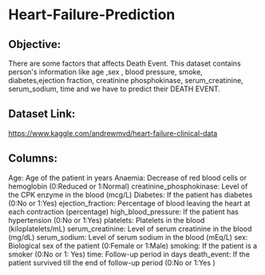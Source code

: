 # Heart-Failure-Prediction

## Objective: 
There are some factors that affects Death Event. This dataset contains person's information like age ,sex , blood pressure, smoke, diabetes,ejection fraction, creatinine phosphokinase, serum_creatinine, serum_sodium, time and we have to predict their DEATH EVENT.

## Dataset Link: 
https://www.kaggle.com/andrewmvd/heart-failure-clinical-data

## Columns: 

 Age: Age of the patient in years
Anaemia: Decrease of red blood cells or hemoglobin (0:Reduced or 1:Normal)
creatinine_phosphokinase: Level of the CPK enzyme in the blood (mcg/L)
Diabetes: If the patient has diabetes (0:No or 1:Yes)
ejection_fraction: Percentage of blood leaving the heart at each contraction (percentage)
high_blood_pressure: If the patient has hypertension (0:No or 1:Yes)
platelets: Platelets in the blood (kiloplatelets/mL)
serum_creatinine: Level of serum creatinine in the blood (mg/dL)
serum_sodium: Level of serum sodium in the blood (mEq/L)
sex: Biological sex of the patient (0:Female or 1:Male)
smoking: If the patient is a smoker (0:No or 1: Yes)
time: Follow-up period in days
death_event: If the patient survived till the end of follow-up period (0:No or 1:Yes )
